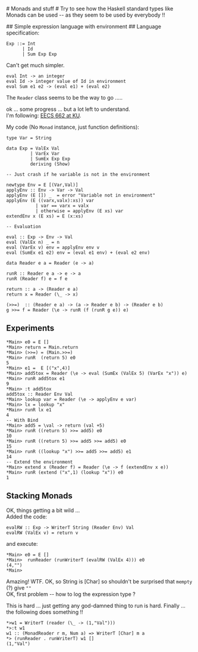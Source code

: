 # Monads and stuff #
Try to see how the Haskell standard types like Monads
can be used -- as they seem to be used by everybody !!

## Simple expression language with environment ##
Language specification:

```
Exp ::= Int
      | Id
      | Sum Exp Exp
```

Can't get much simpler.
```
eval Int -> an integer
eval Id -> integer value of Id in environment
eval Sum e1 e2 -> (eval e1) + (eval e2)
```


The `Reader` class seems to be the way to go .....

ok ... some progress ... but a lot left to understand.  
I'm following: [EECS 662 at KU](http://ku-sldg.github.io/plih//funs/5-Reader-Monad.html).

My code (No `Monad` instance, just function definitions):
```
type Var = String

data Exp = ValEx Val
         | VarEx Var
         | SumEx Exp Exp
         deriving (Show)

-- Just crash if he variable is not in the environment

newtype Env = E [(Var,Val)]
applyEnv :: Env -> Var -> Val
applyEnv (E []) _  = error "Variable not in environment"
applyEnv (E ((varx,valx):xs)) var
           | var == varx = valx
           | otherwise = applyEnv (E xs) var
extendEnv x (E xs) = E (x:xs)

-- Evaluation

eval :: Exp -> Env -> Val
eval (ValEx n) _ = n
eval (VarEx v) env = applyEnv env v
eval (SumEx e1 e2) env = (eval e1 env) + (eval e2 env)

data Reader e a = Reader (e -> a)

runR :: Reader e a -> e -> a
runR (Reader f) e = f e

return :: a -> (Reader e a)
return x = Reader (\_ -> x)

(>>=)  :: (Reader e a) -> (a -> Reader e b) -> (Reader e b)
g >>= f = Reader (\e -> runR (f (runR g e)) e)
```

## Experiments ##
```
*Main> e0 = E []
*Main> return = Main.return
*Main> (>>=) = (Main.>>=)
*Main> runR  (return 5) e0
5
*Main> e1 =  E [("x",4)]
*Main> add5tox = Reader (\e -> eval (SumEx (ValEx 5) (VarEx "x")) e)
*Main> runR add5tox e1
9
*Main> :t add5tox
add5tox :: Reader Env Val
*Main> lookup var = Reader (\e -> applyEnv e var)
*Main> lx = lookup "x"
*Main> runR lx e1
4
-- With Bind
*Main> add5 = \val -> return (val +5)  
*Main> runR ((return 5) >>= add5) e0
10
*Main> runR ((return 5) >>= add5 >>= add5) e0
15
*Main> runR ((lookup "x") >>= add5 >>= add5) e1
14
-- Extend the environment
*Main> extend x (Reader f) = Reader (\e -> f (extendEnv x e))
*Main> runR (extend ("x",1) (lookup "x")) e0
1
```

## Stacking Monads ##
OK, things getting a bit wild ...  
Added the code:
```
evalRW :: Exp -> WriterT String (Reader Env) Val
evalRW (ValEx v) = return v
```
and execute:
```
*Main> e0 = E []
*Main>  runReader (runWriterT (evalRW (ValEx 4))) e0
(4,"")
*Main>
```
Amazing! WTF. OK, so String is [Char] so shouldn't be surprised
that `mempty` (?) give `""`  
OK, first problem -- how to log the expression type ?

This is hard ... just getting any god-damned thing to run is hard.
Finally ... the following does something !!
```
*>w1 = WriterT (reader (\_ -> (1,"Val")))
*>:t w1
w1 :: (MonadReader r m, Num a) => WriterT [Char] m a
*> (runReader . runWriterT) w1 []
(1,"Val")
```
